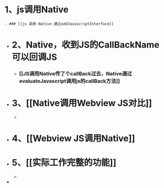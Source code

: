 # 1、js调用Native
	- ### [[js 调用 Native 通过addJavascriptInterface]]
- # 2、Native，收到JS的CallBackName可以回调JS
	- ### [[JS调用Native传了个callBack过去，Native通过evaluateJavascript调用js的callBack方法]]
- # 3、[[Native调用Webview JS对比]]
	-
- # 4、[[Webview JS调用Native]]
- # 5、[[实际工作完整的功能]]
	-
-